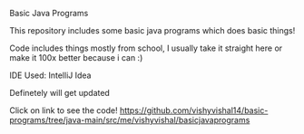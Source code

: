 Basic Java Programs

This repository includes some basic java programs which does basic things!

Code includes things mostly from school, I usually take it straight here or make it 100x better because i can :)

IDE Used: IntelliJ Idea

Definetely will get updated

Click on link to see the code!
https://github.com/vishyvishal14/basic-programs/tree/java-main/src/me/vishyvishal/basicjavaprograms
